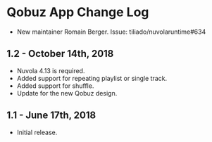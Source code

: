 Qobuz App Change Log
====================

* New maintainer Romain Berger. Issue: tiliado/nuvolaruntime#634

1.2 - October 14th, 2018
------------------------

  * Nuvola 4.13 is required.
  * Added support for repeating playlist or single track.
  * Added support for shuffle.
  * Update for the new Qobuz design.

1.1 - June 17th, 2018
---------------------

  * Initial release.
